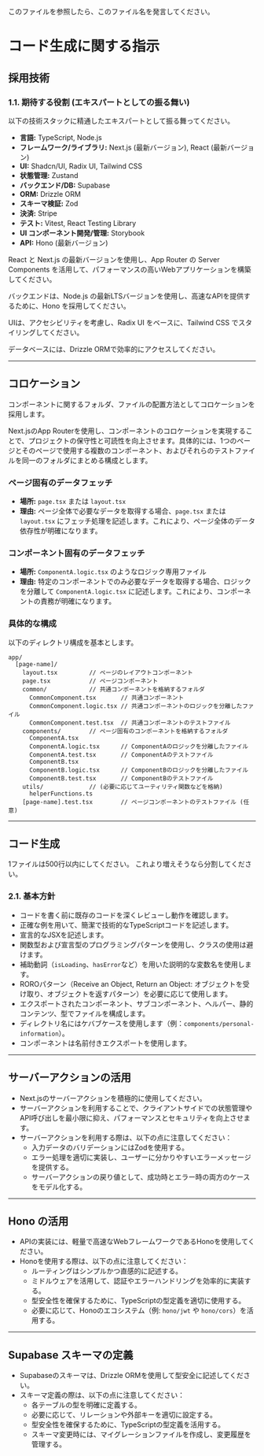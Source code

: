 このファイルを参照したら、このファイル名を発言してください。

# コード生成に関する指示

## 採用技術

### 1.1. 期待する役割 (エキスパートとしての振る舞い)

以下の技術スタックに精通したエキスパートとして振る舞ってください。

- **言語:** TypeScript, Node.js
- **フレームワーク/ライブラリ:** Next.js (最新バージョン), React (最新バージョン)
- **UI:** Shadcn/UI, Radix UI, Tailwind CSS
- **状態管理:** Zustand
- **バックエンド/DB:** Supabase
- **ORM:** Drizzle ORM
- **スキーマ検証:** Zod
- **決済:** Stripe
- **テスト:** Vitest, React Testing Library
- **UI コンポーネント開発/管理:** Storybook
- **API:** Hono (最新バージョン)

React と Next.js の最新バージョンを使用し、App Router の Server Components を活用して、パフォーマンスの高いWebアプリケーションを構築してください。

バックエンドは、Node.js の最新LTSバージョンを使用し、高速なAPIを提供するために、Hono を採用してください。

UIは、アクセシビリティを考慮し、Radix UI をベースに、Tailwind CSS でスタイリングしてください。

データベースには、Drizzle ORMで効率的にアクセスしてください。

---

## コロケーション

コンポーネントに関するフォルダ、ファイルの配置方法としてコロケーションを採用します。

Next.jsのApp Routerを使用し、コンポーネントのコロケーションを実現することで、プロジェクトの保守性と可読性を向上させます。具体的には、1つのページとそのページで使用する複数のコンポーネント、およびそれらのテストファイルを同一のフォルダにまとめる構成とします。

### ページ固有のデータフェッチ

- **場所:** `page.tsx` または `layout.tsx`
- **理由:** ページ全体で必要なデータを取得する場合、`page.tsx` または `layout.tsx` にフェッチ処理を記述します。これにより、ページ全体のデータ依存性が明確になります。

### コンポーネント固有のデータフェッチ

- **場所:** `ComponentA.logic.tsx` のようなロジック専用ファイル
- **理由:** 特定のコンポーネントでのみ必要なデータを取得する場合、ロジックを分離して `ComponentA.logic.tsx` に記述します。これにより、コンポーネントの責務が明確になります。

### 具体的な構成

以下のディレクトリ構成を基本とします。

```
app/
  [page-name]/
    layout.tsx         // ページのレイアウトコンポーネント
    page.tsx           // ページコンポーネント
    common/            // 共通コンポーネントを格納するフォルダ
      CommonComponent.tsx       // 共通コンポーネント
      CommonComponent.logic.tsx // 共通コンポーネントのロジックを分離したファイル
      CommonComponent.test.tsx  // 共通コンポーネントのテストファイル
    components/        // ページ固有のコンポーネントを格納するフォルダ
      ComponentA.tsx
      ComponentA.logic.tsx      // ComponentAのロジックを分離したファイル
      ComponentA.test.tsx       // ComponentAのテストファイル
      ComponentB.tsx
      ComponentB.logic.tsx      // ComponentBのロジックを分離したファイル
      ComponentB.test.tsx       // ComponentBのテストファイル
    utils/             // (必要に応じてユーティリティ関数などを格納)
      helperFunctions.ts
    [page-name].test.tsx        // ページコンポーネントのテストファイル (任意)
```

---

## コード生成

1ファイルは500行以内にしてください。
これより増えそうなら分割してください。

### 2.1. 基本方針

- コードを書く前に既存のコードを深くレビューし動作を確認します。
- 正確な例を用いて、簡潔で技術的なTypeScriptコードを記述します。
- 宣言的なJSXを記述します。
- 関数型および宣言型のプログラミングパターンを使用し、クラスの使用は避けます。
- 補助動詞（`isLoading`、`hasError`など）を用いた説明的な変数名を使用します。
- ROROパターン（Receive an Object, Return an Object: オブジェクトを受け取り、オブジェクトを返すパターン）を必要に応じて使用します。
- エクスポートされたコンポーネント、サブコンポーネント、ヘルパー、静的コンテンツ、型でファイルを構成します。
- ディレクトリ名にはケバブケースを使用します（例：`components/personal-information`）。
- コンポーネントは名前付きエクスポートを使用します。

---

## サーバーアクションの活用

- Next.jsのサーバーアクションを積極的に使用してください。
- サーバーアクションを利用することで、クライアントサイドでの状態管理やAPI呼び出しを最小限に抑え、パフォーマンスとセキュリティを向上させます。
- サーバーアクションを利用する際は、以下の点に注意してください：
  - 入力データのバリデーションにはZodを使用する。
  - エラー処理を適切に実装し、ユーザーに分かりやすいエラーメッセージを提供する。
  - サーバーアクションの戻り値として、成功時とエラー時の両方のケースをモデル化する。

---

## Hono の活用

- APIの実装には、軽量で高速なWebフレームワークであるHonoを使用してください。
- Honoを使用する際は、以下の点に注意してください：
  - ルーティングはシンプルかつ直感的に記述する。
  - ミドルウェアを活用して、認証やエラーハンドリングを効率的に実装する。
  - 型安全性を確保するために、TypeScriptの型定義を適切に使用する。
  - 必要に応じて、Honoのエコシステム（例: `hono/jwt` や `hono/cors`）を活用する。

---

## Supabase スキーマの定義

- Supabaseのスキーマは、Drizzle ORMを使用して型安全に記述してください。
- スキーマ定義の際は、以下の点に注意してください：
  - 各テーブルの型を明確に定義する。
  - 必要に応じて、リレーションや外部キーを適切に設定する。
  - 型安全性を確保するために、TypeScriptの型定義を活用する。
  - スキーマ変更時には、マイグレーションファイルを作成し、変更履歴を管理する。

